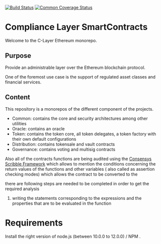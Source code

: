 [![Build Status](https://circleci.com/gh/c-layer/contracts.svg?style=shield)](https://circleci.com/gh/c-layer/contracts)
[![Common Coverage Status](https://codecov.io/gh/c-layer/contracts/graph/badge.svg)](https://codecov.io/gh/c-layer/contracts)


# Compliance Layer SmartContracts

Welcome to the C-Layer Ethereum monorepo.

## Purpose

Provide an administrable layer over the Ethereum blockchain protocol.

One of the foremost use case is the support of regulated asset classes and financial services.

## Content

This repository is a monorepos of the different component of the projects.

  - Common: contains the core and security architectures among other utilities
  - Oracle: contains an oracle
  - Token: contains the token core, all token delegates, a token factory with their own default configurations
  - Distribution: contains tokensale and vault contracts
  - Governance: contains voting and multisig contracts

Also all of the contracts functions  are  being audited using the [Consensys Scribble Framework](docs.scribbles.code) which allows to mention the conditions concerning the return values of the functions and other variables ( also called as assertion checking modes) which allows the contract to be converted to the 
 
  there are following steps are needed to be completed in order to get the required analysis 

  1. writing the statements corresponding to the expressions and the properties  that are to be evaluated in the function 



# Requirements 

Install the right version of node.js (between 10.0.0 to 12.0.0) / NPM .

